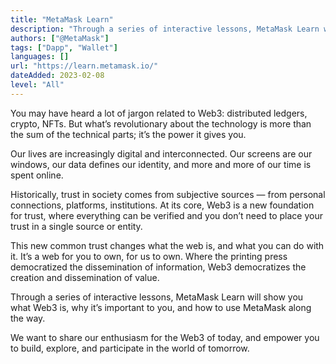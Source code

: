 ```yaml
---
title: "MetaMask Learn"
description: "Through a series of interactive lessons, MetaMask Learn will show you what Web3 is, why it’s important to you, and how to use MetaMask along the way."
authors: ["@MetaMask"]
tags: ["Dapp", "Wallet"]
languages: []
url: "https://learn.metamask.io/"
dateAdded: 2023-02-08
level: "All"
---
```


You may have heard a lot of jargon related to Web3: distributed ledgers, crypto, NFTs. But what’s revolutionary about the technology is more than the sum of the technical parts; it’s the power it gives you. 

Our lives are increasingly digital and interconnected. Our screens are our windows, our data defines our identity, and more and more of our time is spent online.

Historically, trust in society comes from subjective sources — from personal connections, platforms, institutions. At its core, Web3 is a new foundation for trust, where everything can be verified and you don’t need to place your trust in a single source or entity. 

This new common trust changes what the web is, and what you can do with it. It’s a web for you to own, for us to own. Where the printing press democratized the dissemination of information, Web3 democratizes the creation and dissemination of value. 

Through a series of interactive lessons, MetaMask Learn will show you what Web3 is, why it’s important to you, and how to use MetaMask along the way.

We want to share our enthusiasm for the Web3 of today, and empower you to build, explore, and participate in the world of tomorrow.